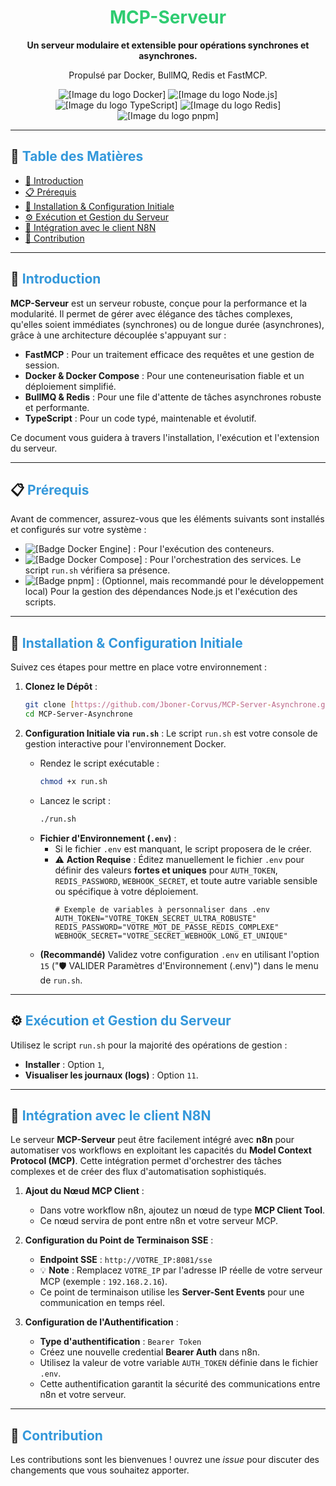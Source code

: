 <div align="center">
  <h1><font color="#2ECC71">MCP-Serveur</font></h1>
  <p><strong>Un serveur modulaire et extensible pour opérations synchrones et asynchrones.</strong></p>
  <p>Propulsé par Docker, BullMQ, Redis et FastMCP.</p>
  <p>
    <img src="https://img.shields.io/badge/Docker-2496ED?style=for-the-badge&logo=docker&logoColor=white" alt="[Image du logo Docker]">
    <img src="https://img.shields.io/badge/Node.js-339933?style=for-the-badge&logo=nodedotjs&logoColor=white" alt="[Image du logo Node.js]">
    <img src="https://img.shields.io/badge/TypeScript-3178C6?style=for-the-badge&logo=typescript&logoColor=white" alt="[Image du logo TypeScript]">
    <img src="https://img.shields.io/badge/Redis-DC382D?style=for-the-badge&logo=redis&logoColor=white" alt="[Image du logo Redis]">
    <img src="https://img.shields.io/badge/pnpm-F69220?style=for-the-badge&logo=pnpm&logoColor=white" alt="[Image du logo pnpm]">
  </p>
</div>

---

## 📜 <font color="#3498DB">Table des Matières</font>

- [🌟 Introduction](#-introduction)
- [📋 Prérequis](#-prérequis)
- [🚀 Installation & Configuration Initiale](#-installation--configuration-initiale)
- [⚙️ Exécution et Gestion du Serveur](#️-exécution-et-gestion-du-serveur)
- [🔌 Intégration avec le client N8N](#-intégration-avec-le-client-n8n)
- [🤝 Contribution](#-contribution)

---

## 🌟 <font color="#3498DB">Introduction</font>

**MCP-Serveur** est un serveur robuste, conçue pour la performance et la modularité. Il permet de gérer avec élégance des tâches complexes, qu'elles soient immédiates (synchrones) ou de longue durée (asynchrones), grâce à une architecture découplée s'appuyant sur :

- **FastMCP** : Pour un traitement efficace des requêtes et une gestion de session.
- **Docker & Docker Compose** : Pour une conteneurisation fiable et un déploiement simplifié.
- **BullMQ & Redis** : Pour une file d'attente de tâches asynchrones robuste et performante.
- **TypeScript** : Pour un code typé, maintenable et évolutif.

Ce document vous guidera à travers l'installation, l'exécution et l'extension du serveur.

---

## 📋 <font color="#3498DB">Prérequis</font>

Avant de commencer, assurez-vous que les éléments suivants sont installés et configurés sur votre système :

- <img src="https://img.shields.io/badge/Docker_Engine-nécessaire-blue?logo=docker" alt="[Badge Docker Engine]"> : Pour l'exécution des conteneurs.
- <img src="https://img.shields.io/badge/Docker_Compose_(v2+)-nécessaire-blue?logo=docker" alt="[Badge Docker Compose]"> : Pour l'orchestration des services. Le script `run.sh` vérifiera sa présence.
- <img src="https://img.shields.io/badge/pnpm-recommandé-orange?logo=pnpm" alt="[Badge pnpm]"> : (Optionnel, mais recommandé pour le développement local) Pour la gestion des dépendances Node.js et l'exécution des scripts.

---

## 🚀 <font color="#3498DB">Installation & Configuration Initiale</font>

Suivez ces étapes pour mettre en place votre environnement :

1.  **Clonez le Dépôt** :

    ```bash
    git clone [https://github.com/Jboner-Corvus/MCP-Server-Asynchrone.git](https://github.com/Jboner-Corvus/MCP-Server-Asynchrone.git)
    cd MCP-Server-Asynchrone
    ```

2.  **Configuration Initiale via `run.sh`** :
    Le script `run.sh` est votre console de gestion interactive pour l'environnement Docker.
    - Rendez le script exécutable :
      ```bash
      chmod +x run.sh
      ```
    - Lancez le script :
      ```bash
      ./run.sh
      ```
    - **Fichier d'Environnement (`.env`)** :
      - Si le fichier `.env` est manquant, le script proposera de le créer.
      - ⚠️ **Action Requise** : Éditez manuellement le fichier `.env` pour définir des valeurs **fortes et uniques** pour `AUTH_TOKEN`, `REDIS_PASSWORD`, `WEBHOOK_SECRET`, et toute autre variable sensible ou spécifique à votre déploiement.
        ```dotenv
        # Exemple de variables à personnaliser dans .env
        AUTH_TOKEN="VOTRE_TOKEN_SECRET_ULTRA_ROBUSTE"
        REDIS_PASSWORD="VOTRE_MOT_DE_PASSE_REDIS_COMPLEXE"
        WEBHOOK_SECRET="VOTRE_SECRET_WEBHOOK_LONG_ET_UNIQUE"
        ```
    - **(Recommandé)** Validez votre configuration `.env` en utilisant l'option `15` ("🛡️ VALIDER Paramètres d'Environnement (.env)") dans le menu de `run.sh`.

---

## ⚙️ <font color="#3498DB">Exécution et Gestion du Serveur</font>

Utilisez le script `run.sh` pour la majorité des opérations de gestion :

- **Installer** : Option `1`,
- **Visualiser les journaux (logs)** : Option `11`.

---

## 🔌 <font color="#3498DB">Intégration avec le client N8N </font>

Le serveur **MCP-Serveur** peut être facilement intégré avec **n8n** pour automatiser vos workflows en exploitant les capacités du **Model Context Protocol (MCP)**. Cette intégration permet d'orchestrer des tâches complexes et de créer des flux d'automatisation sophistiqués.

1. **Ajout du Nœud MCP Client** :
   - Dans votre workflow n8n, ajoutez un nœud de type **MCP Client Tool**.
   - Ce nœud servira de pont entre n8n et votre serveur MCP.

2. **Configuration du Point de Terminaison SSE** :
   - **Endpoint SSE** : `http://VOTRE_IP:8081/sse`
   - 💡 **Note** : Remplacez `VOTRE_IP` par l'adresse IP réelle de votre serveur MCP (exemple : `192.168.2.16`).
   - Ce point de terminaison utilise les **Server-Sent Events** pour une communication en temps réel.

3. **Configuration de l'Authentification** :
   - **Type d'authentification** : `Bearer Token`
   - Créez une nouvelle credential **Bearer Auth** dans n8n.
   - Utilisez la valeur de votre variable `AUTH_TOKEN` définie dans le fichier `.env`.
   - Cette authentification garantit la sécurité des communications entre n8n et votre serveur.

---

## 🤝 <font color="#3498DB">Contribution</font>

Les contributions sont les bienvenues ! ouvrez une _issue_ pour discuter des changements que vous souhaitez apporter.
